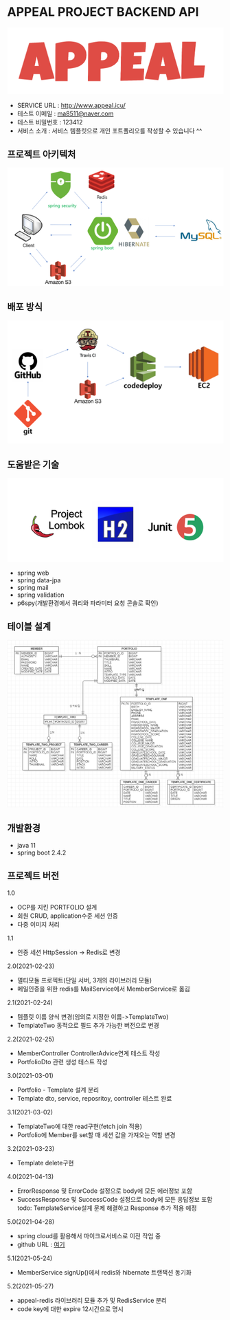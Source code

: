 # APPEAL PROJECT BACKEND API
![logo](./images/logo.PNG)
- SERVICE URL : <http://www.appeal.icu/>
- 테스트 이메일 : ma8511@naver.com
- 테스트 비밀번호 : 123412
- 서비스 소개 : 서비스 템플릿으로 개인 포트폴리오를 작성할 수 있습니다 ^^

## 프로젝트 아키텍처
![architecture](./images/architecturev2.PNG)


## 배포 방식
![deploy](./images/deployv1.PNG)


## 도움받은 기술
![helper](./images/helperv2.PNG)

- spring web
- spring data-jpa
- spring mail
- spring validation
- p6spy(개발환경에서 쿼리와 파라미터 요청 콘솔로 확인)


## 테이블 설계
![er_diagram](./images/er_diagram4.PNG)


## 개발환경
- java 11
- spring boot 2.4.2


## 프로젝트 버전
1.0
- OCP를 지킨 PORTFOLIO 설계
- 회원 CRUD, application수준 세션 인증
- 다중 이미지 처리

1.1
- 인증 세션 HttpSession -> Redis로 변경

2.0(2021-02-23)
- 멀티모듈 프로젝트(단일 서버, 3개의 라이브러리 모듈)
- 메일인증을 위한 redis를 MailService에서 MemberService로 옮김

2.1(2021-02-24)
- 템플릿 이름 양식 변경(임의로 지정한 이름->TemplateTwo)
- TemplateTwo 동적으로 필드 추가 가능한 버전으로 변경

2.2(2021-02-25)
- MemberController ControllerAdvice연계 테스트 작성
- PortfolioDto 관련 생성 테스트 작성

3.0(2021-03-01)
- Portfolio - Template 설계 분리
- Template dto, service, reposritoy, controller 테스트 완료

3.1(2021-03-02)
- TemplateTwo에 대한 read구현(fetch join 적용)
- Portfolio에 Member를 set할 때 세션 값을 가져오는 역할 변경

3.2(2021-03-23)
- Template delete구현

4.0(2021-04-13)
- ErrorResponse 및 ErrorCode 설정으로 body에 모든 에러정보 포함
- SuccessResponse 및 SuccessCode 설정으로 body에 모든 응답정보 포함
todo: TemplateService설계 문제 해결하고 Response 추가 적용 예정

5.0(2021-04-28)
- spring cloud를 활용해서 마이크로서비스로 이전 작업 중
- github URL : [여기](https://github.com/cjswoduddn/appeal-msa)

5.1(2021-05-24)
- MemberService signUp()에서 redis와 hibernate 트랜잭션 동기화

5.2(2021-05-27)
- appeal-redis 라이브러리 모듈 추가 및 RedisService 분리
- code key에 대한 expire 12시간으로 명시



